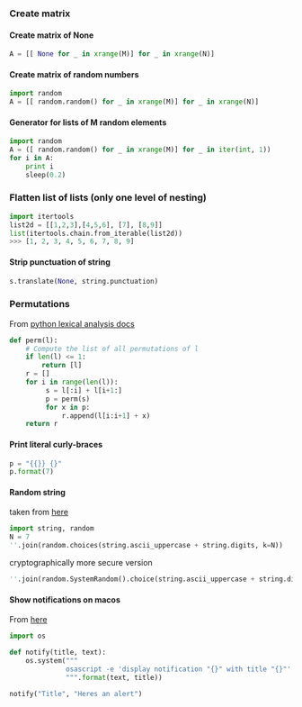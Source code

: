 ### Create matrix
#### Create matrix of None
```python
A = [[ None for _ in xrange(M)] for _ in xrange(N)]
```
#### Create matrix of random numbers
```python
import random
A = [[ random.random() for _ in xrange(M)] for _ in xrange(N)]
```

#### Generator for lists of M random elements
```python
import random
A = ([ random.random() for _ in xrange(M)] for _ in iter(int, 1))
for i in A:
    print i
    sleep(0.2)
```

### Flatten list of lists (only one level of nesting)
```python
import itertools
list2d = [[1,2,3],[4,5,6], [7], [8,9]]
list(itertools.chain.from_iterable(list2d))
>>> [1, 2, 3, 4, 5, 6, 7, 8, 9]
```

#### Strip punctuation of string
```python
s.translate(None, string.punctuation)
```

### Permutations
From [python lexical analysis docs](https://docs.python.org/3/reference/lexical_analysis.html)

```python
def perm(l):
    # Compute the list of all permutations of l
    if len(l) <= 1:
        return [l]
    r = []
    for i in range(len(l)):
         s = l[:i] + l[i+1:]
         p = perm(s)
         for x in p:
             r.append(l[i:i+1] + x)
    return r
```

#### Print literal curly-braces
```python
p = "{{}} {}"
p.format(7)
```

#### Random string
taken from [here](https://stackoverflow.com/a/2257449)
```python
import string, random
N = 7
''.join(random.choices(string.ascii_uppercase + string.digits, k=N))
```
cryptographically more secure version
```python
''.join(random.SystemRandom().choice(string.ascii_uppercase + string.digits) for _ in range(N))
```

#### Show notifications on macos

From [here](https://stackoverflow.com/a/41318195/2769307)
```python
import os

def notify(title, text):
    os.system("""
              osascript -e 'display notification "{}" with title "{}"'
              """.format(text, title))

notify("Title", "Heres an alert")
```
